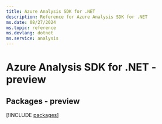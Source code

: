 ```yaml
---
title: Azure Analysis SDK for .NET
description: Reference for Azure Analysis SDK for .NET
ms.date: 08/27/2024
ms.topic: reference
ms.devlang: dotnet
ms.service: analysis
---
```

# Azure Analysis SDK for .NET - preview
## Packages - preview
[!INCLUDE [packages](analysis-index.md)]